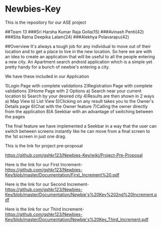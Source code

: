 # Newbies-Key
This is the repository for our ASE project

##Team 13
###Sri Harsha Kumar Raja Golla(15)
###Avinash Penti(42)
###Sita Ratna Deepika Lalam(24)
###Alekhya Polavarapu(42)

##Overview
It's always a tough job for any individual to move out of their location and to get a place to live in the new location. So here we are with an idea to create an application that will be useful to all the people entering a new city. An Apartment search android application which is a simple yet pretty handy for a bunch of newbie's entering a city.

We have these included in our Application

1)Login Page with complete validations
2)Registration Page with complete validations
3)Home Page with 2 Options
  a) Search near your current location
  b) Search by your desired city
4)Results are then shown in 2 ways
  a) Map View
  b) List View
5)Clicking on any result takes you to the Owner's Details page
6)Chat with the Owner feature
7)Calling the owner directly from the application
8)A Seekbar with an advantage of switching between the pages

The final feature we have implemented a Seekbar in a way that the user can switch between screens instantly like he can move from a final screen to the 1st screen in just one drag.

This is the link for project pre-proposal

https://github.com/gshkr123/Newbies-Key/wiki/Project-Pre-Proposal

Here is the link for our First Increment-
https://github.com/gshkr123/Newbies-Key/blob/master/Documentation/First_Increment%20.pdf

Here is the link for our Second Increment-
https://github.com/gshkr123/Newbies-Key/blob/master/Documentation/Newbie's%20Key%202nd%20Increment.pdf

Here is the link for our Third Increment-
https://github.com/gshkr123/Newbies-Key/blob/master/Documentation/Newbie's%20Key_Third_Increment.pdf
